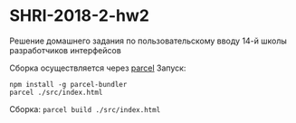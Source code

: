 # SHRI-2018-2-hw2
Решение домашнего задания по пользовательскому вводу 14-й школы разработчиков интерфейсов

Cборка осуществляется через [parcel](https://parceljs.org/) 
Запуск:
```shell
npm install -g parcel-bundler
parcel ./src/index.html
```

Cборка: ```parcel build ./src/index.html```
